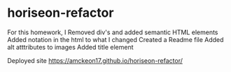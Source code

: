 # horiseon-refactor
For this homework, I
  Removed div's and added semantic HTML elements
  Added notation in the html to what I changed
  Created a Readme file
  Added alt atttributes to images
  Added title element
  
  Deployed site
  https://amckeon17.github.io/horiseon-refactor/
